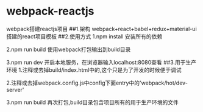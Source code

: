 # webpack-reactjs
webpack搭建reactjs项目
##1.架构
webpack+react+babel+redux+material-ui搭建的react项目模板
##2.使用方式
1.npm install     安装所有的依赖

2.npm run build   使用webpack打包输出到build目录

3.npm run dev     开启本地服务，在浏览器输入localhost:8080查看
##3.用于生产环境
1.注释或去掉build/index.html中的<script src="http://localhost:8080/webpack-dev-server.js"></script>,这个只是为了开发的时候便于调试

2.注释或去掉webpack.config.js中config下面entry中的'webpack/hot/dev-server'

3.npm run build   再次打包,build目录包含项目所有的用于生产环境的文件
